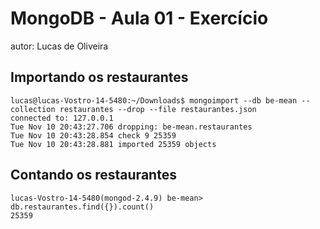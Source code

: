 # MongoDB - Aula 01 - Exercício
autor: Lucas de Oliveira

## Importando os restaurantes

```
lucas@lucas-Vostro-14-5480:~/Downloads$ mongoimport --db be-mean --collection restaurantes --drop --file restaurantes.json
connected to: 127.0.0.1
Tue Nov 10 20:43:27.706 dropping: be-mean.restaurantes
Tue Nov 10 20:43:28.854 check 9 25359
Tue Nov 10 20:43:28.881 imported 25359 objects
```

## Contando os restaurantes

```
lucas-Vostro-14-5480(mongod-2.4.9) be-mean> db.restaurantes.find({}).count()
25359
```
